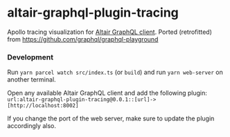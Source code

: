 # altair-graphql-plugin-tracing

Apollo tracing visualization for [Altair GraphQL client](https://altair.sirmuel.design/). Ported (retrofitted) from https://github.com/graphql/graphql-playground

### Development

Run `yarn parcel watch src/index.ts` (or `build`) and run `yarn web-server` on another terminal.

Open any available Altair GraphQL client and add the following plugin:
`url:altair-graphql-plugin-tracing@0.0.1::[url]->[http://localhost:8002]`

If you change the port of the web server, make sure to update the plugin accordingly also.
